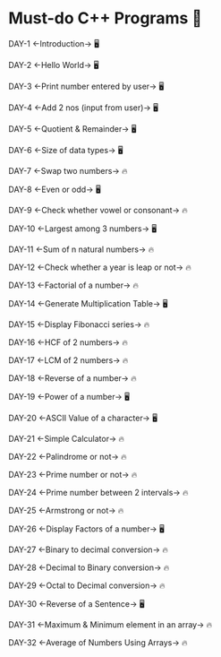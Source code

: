 # Must-do C++ Programs 🚀


DAY-1
<-Introduction-> 🖥️

DAY-2
<-Hello World-> 🖥️

DAY-3
<-Print number entered by user-> 🖥️

DAY-4
<-Add 2 nos (input from user)-> 🖥️

DAY-5
<-Quotient & Remainder-> 🖥️

DAY-6
<-Size of data types-> 🖥️

DAY-7
<-Swap two numbers-> 🔥

DAY-8
<-Even or odd-> 🖥️

DAY-9
<-Check whether vowel or consonant-> 🔥

DAY-10
<-Largest among 3 numbers-> 🖥️

DAY-11
<-Sum of n natural numbers-> 🔥

DAY-12
<-Check whether a year is leap or not-> 🔥

DAY-13
<-Factorial of a number-> 🔥

DAY-14
<-Generate Multiplication Table-> 🖥️

DAY-15
<-Display Fibonacci series-> 🔥

DAY-16
<-HCF of 2 numbers-> 🔥

DAY-17
<-LCM of 2 numbers-> 🔥

DAY-18
<-Reverse of a number-> 🔥 

DAY-19
<-Power of a number-> 🖥️

DAY-20
<-ASCII Value of a character-> 🖥️

DAY-21
<-Simple Calculator-> 🔥

DAY-22
<-Palindrome or not-> 🔥

DAY-23
<-Prime number or not-> 🔥

DAY-24
<-Prime number between 2 intervals-> 🔥

DAY-25
<-Armstrong or not-> 🔥

DAY-26
<-Display Factors of a number-> 🖥️

DAY-27
<-Binary to decimal conversion-> 🔥

DAY-28
<-Decimal to Binary conversion-> 🔥

DAY-29
<-Octal to Decimal conversion-> 🔥

DAY-30
<-Reverse of a Sentence-> 🖥️

DAY-31
<-Maximum & Minimum element in an array-> 🔥

DAY-32
<-Average of Numbers Using Arrays-> 🔥





